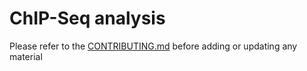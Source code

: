 
ChIP-Seq analysis
==========

Please refer to the [CONTRIBUTING.md](../../CONTRIBUTING.md) before adding or updating any material